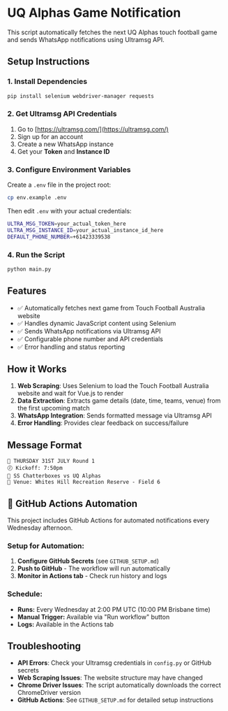 # UQ Alphas Game Notification

This script automatically fetches the next UQ Alphas touch football game and sends WhatsApp notifications using Ultramsg API.

## Setup Instructions

### 1. Install Dependencies
```bash
pip install selenium webdriver-manager requests
```

### 2. Get Ultramsg API Credentials
1. Go to [https://ultramsg.com/](https://ultramsg.com/)
2. Sign up for an account
3. Create a new WhatsApp instance
4. Get your **Token** and **Instance ID**

### 3. Configure Environment Variables
Create a `.env` file in the project root:
```bash
cp env.example .env
```

Then edit `.env` with your actual credentials:
```bash
ULTRA_MSG_TOKEN=your_actual_token_here
ULTRA_MSG_INSTANCE_ID=your_actual_instance_id_here
DEFAULT_PHONE_NUMBER=+61423339538
```

### 4. Run the Script
```bash
python main.py
```

## Features
- ✅ Automatically fetches next game from Touch Football Australia website
- ✅ Handles dynamic JavaScript content using Selenium
- ✅ Sends WhatsApp notifications via Ultramsg API
- ✅ Configurable phone number and API credentials
- ✅ Error handling and status reporting

## How it Works
1. **Web Scraping**: Uses Selenium to load the Touch Football Australia website and wait for Vue.js to render
2. **Data Extraction**: Extracts game details (date, time, teams, venue) from the first upcoming match
3. **WhatsApp Integration**: Sends formatted message via Ultramsg API
4. **Error Handling**: Provides clear feedback on success/failure

## Message Format
```
📅 THURSDAY 31ST JULY Round 1
🕖 Kickoff: 7:50pm
🏉 SS Chatterboxes vs UQ Alphas
📍 Venue: Whites Hill Recreation Reserve - Field 6
```

## 🚀 GitHub Actions Automation

This project includes GitHub Actions for automated notifications every Wednesday afternoon.

### **Setup for Automation:**
1. **Configure GitHub Secrets** (see `GITHUB_SETUP.md`)
2. **Push to GitHub** - The workflow will run automatically
3. **Monitor in Actions tab** - Check run history and logs

### **Schedule:**
- **Runs:** Every Wednesday at 2:00 PM UTC (10:00 PM Brisbane time)
- **Manual Trigger:** Available via "Run workflow" button
- **Logs:** Available in the Actions tab

## Troubleshooting
- **API Errors**: Check your Ultramsg credentials in `config.py` or GitHub secrets
- **Web Scraping Issues**: The website structure may have changed
- **Chrome Driver Issues**: The script automatically downloads the correct ChromeDriver version
- **GitHub Actions**: See `GITHUB_SETUP.md` for detailed setup instructions 